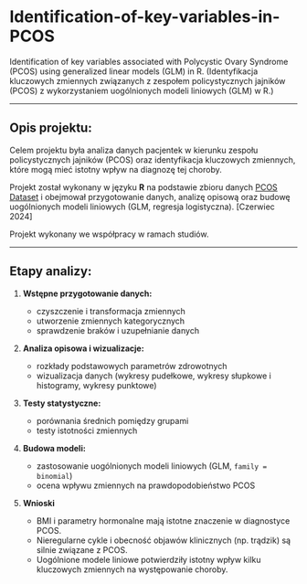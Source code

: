 # Identification-of-key-variables-in-PCOS
Identification of key variables associated with Polycystic Ovary Syndrome (PCOS) using generalized linear models (GLM) in R. (Identyfikacja kluczowych zmiennych związanych z zespołem policystycznych jajników (PCOS) z wykorzystaniem uogólnionych modeli liniowych (GLM) w R.)

---

## Opis projektu:
Celem projektu była analiza danych pacjentek w kierunku zespołu policystycznych jajników (PCOS) oraz 
identyfikacja kluczowych zmiennych, które mogą mieć istotny wpływ na diagnozę tej choroby.  

Projekt został wykonany w języku **R** na podstawie zbioru danych [PCOS Dataset](https://www.kaggle.com/datasets) i obejmował przygotowanie danych, analizę opisową oraz budowę uogólnionych modeli liniowych (GLM, regresja logistyczna). [Czerwiec 2024]

Projekt wykonany we współpracy w ramach studiów.

---

## Etapy analizy:
1. **Wstępne przygotowanie danych:**  
   - czyszczenie i transformacja zmiennych
   - utworzenie zmiennych kategorycznych 
   - sprawdzenie braków i uzupełnianie danych  

2. **Analiza opisowa i wizualizacje:**  
   - rozkłady podstawowych parametrów zdrowotnych 
   - wizualizacja danych (wykresy pudełkowe, wykresy słupkowe i histogramy, wykresy punktowe)

3. **Testy statystyczne:**  
   - porównania średnich pomiędzy grupami
   - testy istotności zmiennych

4. **Budowa modeli:**  
   - zastosowanie uogólnionych modeli liniowych (GLM, `family = binomial`)
   - ocena wpływu zmiennych na prawdopodobieństwo PCOS  

5. **Wnioski**  
   - BMI i parametry hormonalne mają istotne znaczenie w diagnostyce PCOS. 
   - Nieregularne cykle i obecność objawów klinicznych (np. trądzik) są silnie związane z PCOS. 
   - Uogólnione modele liniowe potwierdziły istotny wpływ kilku kluczowych zmiennych na występowanie choroby.  
